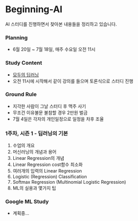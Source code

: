 # Beginning-AI
AI 스터디를 진행하면서 찾아본 내용들을 정리하고 있습니다.


### Planning
- 6월 20일 ~ 7월 18일, 매주 수요일 오전 11시

### Study Content 
- [모두의 딥러닝](https://hunkim.github.io/ml/)
- 오전 11시에 시작해서 같이 강의를 들으며 토론식으로 스터디 진행

### Ground Rule
- 지각한 사람이 그날 스터디 후 맥주 사기
- 무조건 이유불문 불참할 경우 2만원 벌금 
- 7월 4일은 각자의 개인일정으로 일정을 차후 조율

### 1주차, 시즌 1 - 딥러닝의 기본
1. 수업의 개요
2. 머신러닝의 개념과 용어
3. Linear Regression의 개념
4. Linear Regression cost함수 최소화 
5. 여러개의 입력의 Linear Regression
6. Logistic (Regression) Classification
7. Softmax Regression (Multinomial Logistic Regression)
8. ML의 실용과 몇가지 팁

### Google ML Study
- 계획중...

